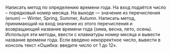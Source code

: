 ﻿Написать метод по определению времени года.
На вход подаётся число – порядковый номер месяца. 
На выходе — значение из перечисления (enum) — Winter, Spring, Summer, Autumn. 
Написать метод, принимающий на вход значение из этого перечисления и возвращающий название времени года
(зима, весна, лето, осень). 
Используя эти методы, ввести с клавиатуры номер месяца и вывести название времени года. 
Если введено некорректное число, вывести в консоль текст «Ошибка: введите число от 1 до 12».
